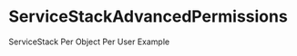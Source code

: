 ServiceStackAdvancedPermissions
===============================

ServiceStack Per Object Per User Example
